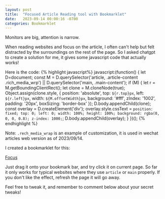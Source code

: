 ```yaml
---
layout: post
title:  "Focused Article Reading tool with Bookmarklet"
date:   2023-09-14 00:00:16 -0700
categories: Bookmarklet
---
```


Monitors are big, attention is narrow.

When reading websites and focus on the article, I often can't help but felt distracted by the surroundings on the rest of the page. So I asked chatgpt to create a solution for me, it gives some javascript code that actually works!

Here is the code:
{% highlight javascript%}
javascript:(function() {
let D=document;
const M = D.querySelector('article, .article-content .rich_media_wrp') || D.querySelector('main, .main-content');
if (M) {
 let r = M.getBoundingClientRect();
 let clone = M.cloneNode(true);
 Object.assign(clone.style, {
  position: 'absolute',
  top: `${r.top}px`,
  left: `${r.left}px`,
  width: `${M.offsetWidth}px`,
  background: '#fff',
  zIndex: '1002',
  padding: '20px',
  boxSizing: 'border-box'
 });
 D.body.appendChild(clone);
 const overlay = D.createElement('div');
 overlay.style.cssText = `position: fixed; top: 0; left: 0; width: 100%; height: 100%; background: rgba(0, 0, 0, 0.8); z-index: 1000;`;
 D.body.appendChild(overlay);
}
})();
{% endhighlight %}

Note: `.rech_media_wrap` is an example of customization, it is used in wechat articles web version as of 2023/09/14.


I created a bookmarklet for this:

<a href="javascript:(function() %7B const main = document.querySelector('article, .article-content, .rich_media_wrp') %7C%7C document.querySelector('main, .main-content'); const overlay = document.createElement('div'); if (main) %7B main.style.cssText = %60z-index: 1001; position:relative; padding: 20px; background: %23fff;%60; overlay.style.cssText = %60position: fixed; top: 0; left: 0; width: 100%25; height: 100%25; background: rgba(0, 0, 0, 0.8); z-index: 1000;%60; document.body.appendChild(overlay); %7D %7D)();">Focus</a>

Just drag it onto your bookmark bar, and try click it on current page. So far it only works for typical websites where they use `article` or `main` properly. If you don't like the effect, refresh the page it will go away.

Feel free to tweak it, and remember to comment below about your secret tweaks!
